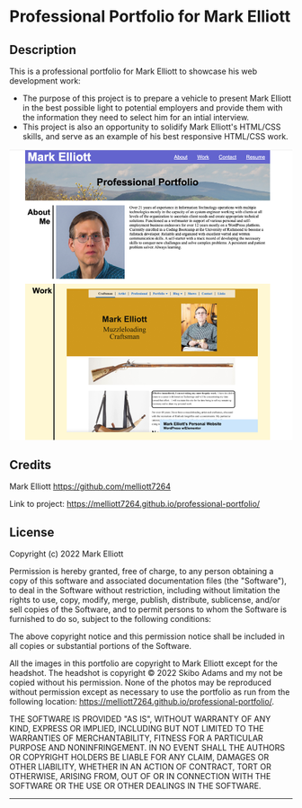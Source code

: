 # Professional Portfolio for Mark Elliott

## Description

This is a professional portfolio for Mark Elliott to showcase his web development work:

- The purpose of this project is to prepare a vehicle to present Mark Elliott in the best possible light to potential employers and provide them with the information they need to select him for an intial interview.
- This project is also an opportunity to solidify Mark Elliott's HTML/CSS skills, and serve as an example of his best responsive HTML/CSS work.

![Screen shot for Mark Elliot's professional portfolio](./assets/images/ScreenShot.png)


## Credits

Mark Elliott  https://github.com/melliott7264

Link to project: https://melliott7264.github.io/professional-portfolio/


## License

Copyright (c) 2022 Mark Elliott

Permission is hereby granted, free of charge, to any person obtaining a copy
of this software and associated documentation files (the "Software"), to deal
in the Software without restriction, including without limitation the rights
to use, copy, modify, merge, publish, distribute, sublicense, and/or sell
copies of the Software, and to permit persons to whom the Software is
furnished to do so, subject to the following conditions:

The above copyright notice and this permission notice shall be included in all
copies or substantial portions of the Software.

All the images in this portfolio are copyright to Mark Elliott except for the headshot.  The headshot 
is copyright &copy; 2022 Skibo Adams and my not be copied without his permission.  None of the 
photos may be reproduced without permission except as necessary to use the portfolio as run from the 
following location:  https://melliott7264.github.io/professional-portfolio/.

THE SOFTWARE IS PROVIDED "AS IS", WITHOUT WARRANTY OF ANY KIND, EXPRESS OR
IMPLIED, INCLUDING BUT NOT LIMITED TO THE WARRANTIES OF MERCHANTABILITY,
FITNESS FOR A PARTICULAR PURPOSE AND NONINFRINGEMENT. IN NO EVENT SHALL THE
AUTHORS OR COPYRIGHT HOLDERS BE LIABLE FOR ANY CLAIM, DAMAGES OR OTHER
LIABILITY, WHETHER IN AN ACTION OF CONTRACT, TORT OR OTHERWISE, ARISING FROM,
OUT OF OR IN CONNECTION WITH THE SOFTWARE OR THE USE OR OTHER DEALINGS IN THE
SOFTWARE.

---

